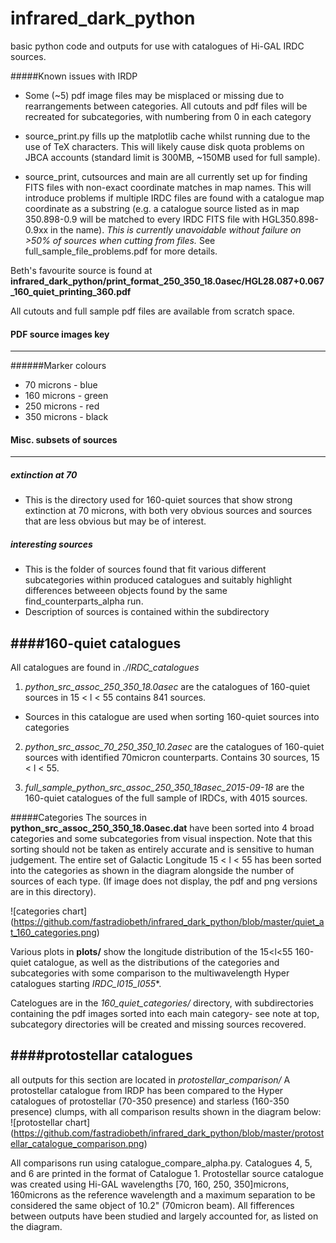 # infrared_dark_python
basic python code and outputs for use with catalogues of Hi-GAL IRDC sources.

#####Known issues with IRDP

* Some (~5) pdf image files may be misplaced or missing due to rearrangements between categories. All cutouts and pdf files will be recreated for subcategories, with numbering from 0 in each category

* source_print.py fills up the matplotlib cache whilst running due to the use of TeX characters. This will likely cause disk quota problems on JBCA accounts (standard limit is 300MB, ~150MB used for full sample).

* source_print, cutsources and main are all currently set up for finding FITS files with non-exact coordinate matches in map names. This will introduce problems if multiple IRDC files are found with a catalogue map coordinate as a substring (e.g. a catalogue source listed as in map 350.898-0.9 will be matched to every IRDC FITS file with HGL350.898-0.9xx in the name). *This is currently unavoidable without failure on >50% of sources when cutting from files.* See full_sample_file_problems.pdf for more details.


Beth's favourite source is found at **infrared_dark_python/print_format_250_350_18.0asec/HGL28.087+0.067_160_quiet_printing_360.pdf**

All cutouts and full sample pdf files are available from scratch space. 

#### PDF source images key
-------------------------------------------------------
######Marker colours
* 70 microns - blue
* 160 microns - green
* 250 microns - red
* 350 microns - black

#### Misc. subsets of sources
-------------------------------------------------------

##### extinction at 70
  - This is the directory used for 160-quiet sources that show strong extinction at 70 microns, with both very obvious sources and sources that are less obvious but may be of interest.

##### interesting sources
  - This is the folder of sources found that fit various different subcategories within produced catalogues and suitably highlight differences betweeen objects found by the same find_counterparts_alpha run.
  - Description of sources is contained within the subdirectory

####160-quiet catalogues
--------------------------------------------------------
All catalogues are found in *./IRDC_catalogues*

1. *python_src_assoc_250_350_18.0asec* are the catalogues of 160-quiet sources in 15 < l < 55 contains 841 sources.
  - Sources in this catalogue are used when sorting 160-quiet sources into categories

2. *python_src_assoc_70_250_350_10.2asec* are the catalogues of 160-quiet sources with identified 70micron counterparts. Contains 30 sources, 15 < l < 55.

3. *full_sample_python_src_assoc_250_350_18asec_2015-09-18* are the 160-quiet catalogues of the full sample of IRDCs, with 4015 sources.

#####Categories
The sources in **python_src_assoc_250_350_18.0asec.dat** have been sorted into 4 broad categories and some subcategories from visual inspection. Note that this sorting should not be taken as entirely accurate and is sensitive to human judgement. The entire set of Galactic Longitude 15 < l < 55 has been sorted into the categories as shown in the diagram alongside the number of sources of each type. (If image does not display, the pdf and png versions are in this directory). 

![categories chart]
(https://github.com/fastradiobeth/infrared_dark_python/blob/master/quiet_at_160_categories.png)

Various plots in **plots/** show the longitude distribution of the 15<l<55 160-quiet catalogue, as well as the distributions of the categories and subcategories with some comparison to the multiwavelength Hyper catalogues starting *IRDC_l015_l055**.

Catelogues are in the *160_quiet_categories/* directory, with subdirectories containing the pdf images sorted into each main category- see note at top, subcategory directories will be created and missing sources recovered.

####protostellar catalogues
--------------------------------------------------------
all outputs for this section are located in *protostellar_comparison/*
A protostellar catalogue from IRDP has been compared to the Hyper catalogues of protostellar (70-350 presence) and starless (160-350 presence) clumps, with all comparison results shown in the diagram below: 
![protostellar chart]
(https://github.com/fastradiobeth/infrared_dark_python/blob/master/protostellar_catalogue_comparison.png)

All comparisons run using catalogue_compare_alpha.py. Catalogues 4, 5, and 6 are printed in the format of Catalogue 1.
Protostellar source catalogue was created using Hi-GAL wavelengths [70, 160, 250, 350]microns, 160microns as the reference wavelength and a maximum separation to be considered the same object of 10.2" (70micron beam). All fifferences between outputs have been studied and largely accounted for, as listed on the diagram.
